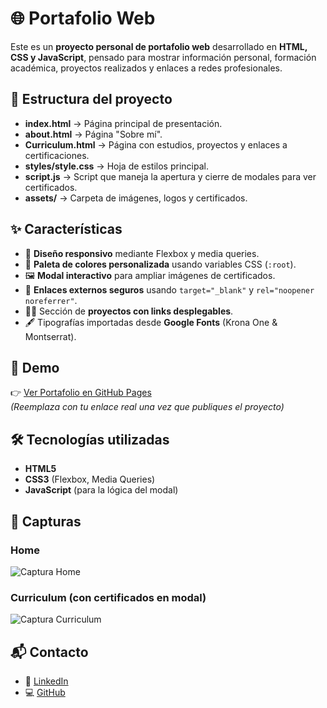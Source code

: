 # 🌐 Portafolio Web  

Este es un **proyecto personal de portafolio web** desarrollado en **HTML, CSS y JavaScript**, pensado para mostrar información personal, formación académica, proyectos realizados y enlaces a redes profesionales.  

## 📂 Estructura del proyecto  

- **index.html** → Página principal de presentación.  
- **about.html** → Página "Sobre mí".  
- **Curriculum.html** → Página con estudios, proyectos y enlaces a certificaciones.  
- **styles/style.css** → Hoja de estilos principal.  
- **script.js** → Script que maneja la apertura y cierre de modales para ver certificados.  
- **assets/** → Carpeta de imágenes, logos y certificados.  

## ✨ Características  

- 📱 **Diseño responsivo** mediante Flexbox y media queries.  
- 🎨 **Paleta de colores personalizada** usando variables CSS (`:root`).  
- 🖼️ **Modal interactivo** para ampliar imágenes de certificados.  
- 🔗 **Enlaces externos seguros** usando `target="_blank"` y `rel="noopener noreferrer"`.  
- 🧑‍💻 Sección de **proyectos con links desplegables**.  
- 🖋️ Tipografías importadas desde **Google Fonts** (Krona One & Montserrat).  

## 🚀 Demo  

👉 [Ver Portafolio en GitHub Pages](https://tu-usuario.github.io/tu-repo/)  
*(Reemplaza con tu enlace real una vez que publiques el proyecto)*  

## 🛠️ Tecnologías utilizadas  

- **HTML5**  
- **CSS3** (Flexbox, Media Queries)  
- **JavaScript** (para la lógica del modal)  

## 📸 Capturas  

### Home  
![Captura Home](./assets/captura-home.png)  

### Curriculum (con certificados en modal)  
![Captura Curriculum](./assets/captura-curriculum.png)  

## 📬 Contacto  

- 💼 [LinkedIn](https://www.linkedin.com/in/pablo-kloster/)  
- 💻 [GitHub](https://github.com/pablogkloster/)  

